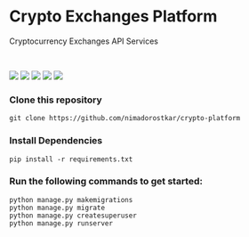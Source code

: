# Crypto Exchanges Platform

Cryptocurrency Exchanges API Services



<br>

[![](https://img.shields.io/badge/python-3.7%20%7C%203.8-brightgreen)](https://www.python.org/)
[![](https://warehouse-camo.ingress.cmh1.psfhosted.org/e6b4c32598d3849599e30d23aae1dabcdd59a248/68747470733a2f2f696d672e736869656c64732e696f2f707970692f646a76657273696f6e732f646a616e676f2d6a616c616c692e737667)](https://www.djangoproject.com/)
[![](https://warehouse-camo.ingress.cmh1.psfhosted.org/cd7ef4975d71b4a87a35b3c01b5b1ec8481c4549/68747470733a2f2f696d672e736869656c64732e696f2f707970692f762f7069702e737667)](https://pypi.org/project/django-extra-settings/)
[![](https://img.shields.io/pypi/l/django-extra-settings.svg?color=blue)](https://github.com/fabiocaccamo/django-extra-settings/blob/master/LICENSE.txt)
[![](https://warehouse-camo.ingress.cmh1.psfhosted.org/e6204225b517cffe323f2898cd51b8885664675e/68747470733a2f2f6769746875622e636f6d2f736c6173686d696c692f646a616e676f2d6a616c616c692f776f726b666c6f77732f54657374732f62616467652e7376673f6272616e63683d6d61696e)](https://github.com)






### Clone this repository

```
git clone https://github.com/nimadorostkar/crypto-platform
```


### Install Dependencies
```
pip install -r requirements.txt
```


### Run the following commands to get started:

```
python manage.py makemigrations
python manage.py migrate
python manage.py createsuperuser
python manage.py runserver
```
